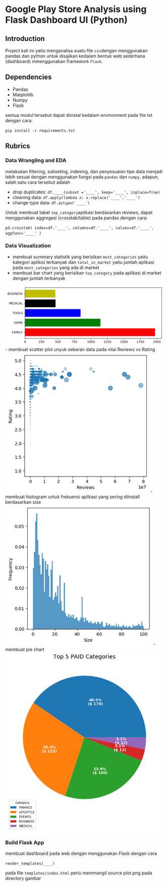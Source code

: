 # Google Play Store Analysis using Flask Dashboard UI (Python)
## Introduction
Project kali ini yaitu menganalisa suatu file `csv`dengan menggunakan pandas dan python untuk disajikan kedalam bentuk web sederhana (dashboard) mmenggunakan framework `Flask`. 

## Dependencies 
- Pandas
- Matplotlib
- Numpy
- Flask

semua modul tersebut dapat diinstal kedalam environment pada file txt dengan cara:

`pip install -r requirements.txt`

## Rubrics
### Data Wrangling and EDA 
melakukan filtering, subseting, indexing, dan penyesuaian tipe data menjadi lebih sesuai dengan menggunakan fungsi pada `pandas` dan `numpy`. adapun, salah satu cara tersebut adalah 

- drop duplicates: `df.____(subset ='____', keep='____', inplace=True)`
- cleaning data: `df.apply(lambda x: x.replace('____','____')`
- change type data: `df.astype('____')`

Untuk membuat tabel `top_category`aplikasi berdasarkan reviews, dapat menggunakan aggregasi (crosstab/table) pada pandas dengan cara:

`pd.crosstab(
    index=df.'____',
    columns=df.'____',
    values=df.'____',
    aggfunc='____'
)`

### Data Visualization 
- membuat summary statistik yang berisikan `most_categories` yaitu kategori aplikisi terbanyak dan `total_in_market` yaitu jumlah aplikasi pada `most_categories` yang ada di market
- membuat bar chart yang berisikan `top_category` pada aplikasi di market dengan jumlah terbanyak
<img src="cat_order.png">
- membuat scatter plot unyuk sebaran data pada nilai Reviews vs Rating
<img src="rev_rat.png">
- membuat histogram untuk frekuensi aplikasi yang sering diinstall berdasarkan size
<img src="hist_size.png">
- membuat pie chart
<img src="piechart.png">

### Build Flask App 
membuat dashboard pada web dengan menggunakan Flask dengan cara 

`render_templates(____)`

pada file `templates/index.html` perlu memmangil source plot.png pada directory gambar


